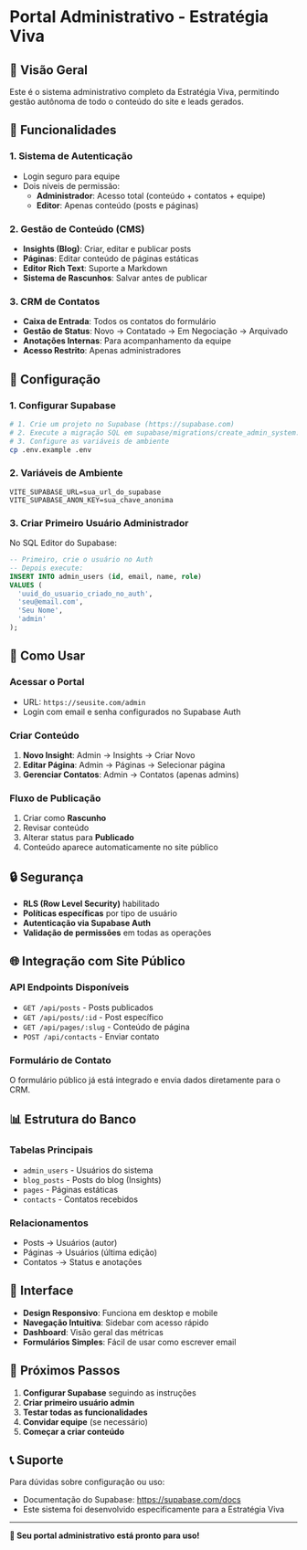 # Portal Administrativo - Estratégia Viva

## 🎯 Visão Geral

Este é o sistema administrativo completo da Estratégia Viva, permitindo gestão autônoma de todo o conteúdo do site e leads gerados.

## 🚀 Funcionalidades

### 1. Sistema de Autenticação
- Login seguro para equipe
- Dois níveis de permissão:
  - **Administrador**: Acesso total (conteúdo + contatos + equipe)
  - **Editor**: Apenas conteúdo (posts e páginas)

### 2. Gestão de Conteúdo (CMS)
- **Insights (Blog)**: Criar, editar e publicar posts
- **Páginas**: Editar conteúdo de páginas estáticas
- **Editor Rich Text**: Suporte a Markdown
- **Sistema de Rascunhos**: Salvar antes de publicar

### 3. CRM de Contatos
- **Caixa de Entrada**: Todos os contatos do formulário
- **Gestão de Status**: Novo → Contatado → Em Negociação → Arquivado
- **Anotações Internas**: Para acompanhamento da equipe
- **Acesso Restrito**: Apenas administradores

## 🔧 Configuração

### 1. Configurar Supabase
```bash
# 1. Crie um projeto no Supabase (https://supabase.com)
# 2. Execute a migração SQL em supabase/migrations/create_admin_system.sql
# 3. Configure as variáveis de ambiente
cp .env.example .env
```

### 2. Variáveis de Ambiente
```env
VITE_SUPABASE_URL=sua_url_do_supabase
VITE_SUPABASE_ANON_KEY=sua_chave_anonima
```

### 3. Criar Primeiro Usuário Administrador
No SQL Editor do Supabase:
```sql
-- Primeiro, crie o usuário no Auth
-- Depois execute:
INSERT INTO admin_users (id, email, name, role)
VALUES (
  'uuid_do_usuario_criado_no_auth',
  'seu@email.com',
  'Seu Nome',
  'admin'
);
```

## 📱 Como Usar

### Acessar o Portal
- URL: `https://seusite.com/admin`
- Login com email e senha configurados no Supabase Auth

### Criar Conteúdo
1. **Novo Insight**: Admin → Insights → Criar Novo
2. **Editar Página**: Admin → Páginas → Selecionar página
3. **Gerenciar Contatos**: Admin → Contatos (apenas admins)

### Fluxo de Publicação
1. Criar como **Rascunho**
2. Revisar conteúdo
3. Alterar status para **Publicado**
4. Conteúdo aparece automaticamente no site público

## 🔒 Segurança

- **RLS (Row Level Security)** habilitado
- **Políticas específicas** por tipo de usuário
- **Autenticação via Supabase Auth**
- **Validação de permissões** em todas as operações

## 🌐 Integração com Site Público

### API Endpoints Disponíveis
- `GET /api/posts` - Posts publicados
- `GET /api/posts/:id` - Post específico
- `GET /api/pages/:slug` - Conteúdo de página
- `POST /api/contacts` - Enviar contato

### Formulário de Contato
O formulário público já está integrado e envia dados diretamente para o CRM.

## 📊 Estrutura do Banco

### Tabelas Principais
- `admin_users` - Usuários do sistema
- `blog_posts` - Posts do blog (Insights)
- `pages` - Páginas estáticas
- `contacts` - Contatos recebidos

### Relacionamentos
- Posts → Usuários (autor)
- Páginas → Usuários (última edição)
- Contatos → Status e anotações

## 🎨 Interface

- **Design Responsivo**: Funciona em desktop e mobile
- **Navegação Intuitiva**: Sidebar com acesso rápido
- **Dashboard**: Visão geral das métricas
- **Formulários Simples**: Fácil de usar como escrever email

## 🔄 Próximos Passos

1. **Configurar Supabase** seguindo as instruções
2. **Criar primeiro usuário admin**
3. **Testar todas as funcionalidades**
4. **Convidar equipe** (se necessário)
5. **Começar a criar conteúdo**

## 📞 Suporte

Para dúvidas sobre configuração ou uso:
- Documentação do Supabase: https://supabase.com/docs
- Este sistema foi desenvolvido especificamente para a Estratégia Viva

---

**🎉 Seu portal administrativo está pronto para uso!**